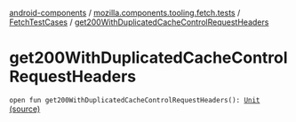[android-components](../../index.md) / [mozilla.components.tooling.fetch.tests](../index.md) / [FetchTestCases](index.md) / [get200WithDuplicatedCacheControlRequestHeaders](./get200-with-duplicated-cache-control-request-headers.md)

# get200WithDuplicatedCacheControlRequestHeaders

`open fun get200WithDuplicatedCacheControlRequestHeaders(): `[`Unit`](https://kotlinlang.org/api/latest/jvm/stdlib/kotlin/-unit/index.html) [(source)](https://github.com/mozilla-mobile/android-components/blob/master/components/tooling/fetch-tests/src/main/java/mozilla/components/tooling/fetch/tests/FetchTestCases.kt#L338)